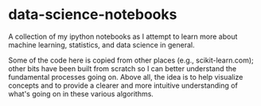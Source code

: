 data-science-notebooks
======================

A collection of my ipython notebooks as I attempt to learn more about machine learning, statistics, and data science in general.

Some of the code here is copied from other places (e.g., scikit-learn.com); other bits have been built from scratch so I can better understand the fundamental processes going on. Above all, the idea is to help visualize concepts and to provide a clearer and more intuitive understanding of what's going on in these various algorithms. 